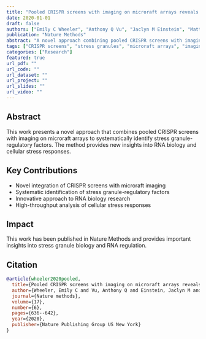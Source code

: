 ```yaml
---
title: "Pooled CRISPR screens with imaging on microraft arrays reveals stress granule-regulatory factors"
date: 2020-01-01
draft: false
authors: ["Emily C Wheeler", "Anthony Q Vu", "Jaclyn M Einstein", "Matthew DiSalvo", "Noorsher Ahmed", "Eric L Van Nostrand", "Alexander A Shishkin", "Wenhao Jin", "Nancy L Allbritton", "Gene W Yeo"]
publication: "Nature Methods"
abstract: "A novel approach combining pooled CRISPR screens with imaging on microraft arrays to identify stress granule-regulatory factors."
tags: ["CRISPR screens", "stress granules", "microraft arrays", "imaging", "RNA biology"]
categories: ["Research"]
featured: true
url_pdf: ""
url_code: ""
url_dataset: ""
url_project: ""
url_slides: ""
url_video: ""
---
```


## Abstract

This work presents a novel approach that combines pooled CRISPR screens with imaging on microraft arrays to systematically identify stress granule-regulatory factors. The method provides new insights into RNA biology and cellular stress responses.

## Key Contributions

- Novel integration of CRISPR screens with microraft imaging
- Systematic identification of stress granule-regulatory factors
- Innovative approach to RNA biology research
- High-throughput analysis of cellular stress responses

## Impact

This work has been published in Nature Methods and provides important insights into stress granule biology and RNA regulation.

## Citation

```bibtex
@article{wheeler2020pooled,
  title={Pooled CRISPR screens with imaging on microraft arrays reveals stress granule-regulatory factors},
  author={Wheeler, Emily C and Vu, Anthony Q and Einstein, Jaclyn M and DiSalvo, Matthew and Ahmed, Noorsher and Van Nostrand, Eric L and Shishkin, Alexander A and Jin, Wenhao and Allbritton, Nancy L and Yeo, Gene W},
  journal={Nature methods},
  volume={17},
  number={6},
  pages={636--642},
  year={2020},
  publisher={Nature Publishing Group US New York}
}
``` 